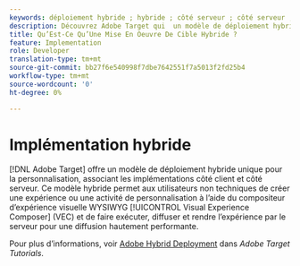 ```yaml
---
keywords: déploiement hybride ; hybride ; côté serveur ; côté serveur ; côté serveur ; côté client ; côté client ; côté client ; côté client ; implémentation hybride
description: Découvrez Adobe Target qui  un modèle de déploiement hybride unique pour la personnalisation, associant les implémentations côté client et côté serveur.
title: Qu’Est-Ce Qu’Une Mise En Oeuvre De Cible Hybride ?
feature: Implementation
role: Developer
translation-type: tm+mt
source-git-commit: bb27f6e540998f7dbe7642551f7a5013f2fd25b4
workflow-type: tm+mt
source-wordcount: '0'
ht-degree: 0%

---
```



# Implémentation hybride

[!DNL Adobe Target] offre un modèle de déploiement hybride unique pour la personnalisation, associant les implémentations côté client et côté serveur. Ce modèle hybride permet aux utilisateurs non techniques de créer une expérience ou une activité de personnalisation à l’aide du compositeur d’expérience visuelle WYSIWYG [!UICONTROL Visual Experience Composer] (VEC) et de faire exécuter, diffuser et rendre l’expérience par le serveur pour une diffusion hautement performante.

Pour plus d’informations, voir [Adobe Hybrid Deployment](https://experienceleague.adobe.com/docs/target-learn/tutorials/implementation/hybrid-deployment.html) dans *Adobe Target Tutorials*.
